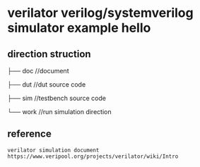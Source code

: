 # verilator verilog/systemverilog simulator example hello

## direction struction

├── doc //document

├── dut //dut source code

├── sim //testbench source code

└── work //run simulation direction

## reference

	verilator simulation document
	https://www.veripool.org/projects/verilator/wiki/Intro
